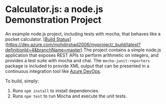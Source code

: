Calculator.js: a node.js Demonstration Project
==============================================
An example node.js project, including tests with mocha, that behaves like
a pocket calculator.
[[Build Status](https://dev.azure.com/mohdirshad2006/myproject/_apis/build/status/irshadsm.calculator?branchName=master)](https://dev.azure.com/mohdirshad2006/myproject/_build/latest?definitionId=4&branchName=master)
The project contains a simple node.js application that exposes REST APIs
to perform arithmetic on integers, and provides a test suite with mocha
and chai.  The `mocha-junit-reporters` package is included to provide XML
output that can be presented in a continuous integration tool like
[Azure DevOps](https://azure.com/devops).

To build, simply:

1. Runs `npm install` to install dependencies.
2. Runs `npm test` to run Mocha and execute the unit tests.

